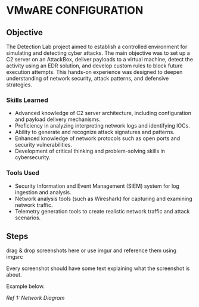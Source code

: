 # VMwARE CONFIGURATION

## Objective

The Detection Lab project aimed to establish a controlled environment for simulating and detecting cyber attacks. The main objective was to set up a C2 server on an AttackBox, deliver payloads to a virtual machine, detect the activity using an EDR solution, and develop custom rules to block future execution attempts. This hands-on experience was designed to deepen understanding of network security, attack patterns, and defensive strategies.

### Skills Learned

- Advanced knowledge of C2 server architecture, including configuration and payload delivery mechanisms.
- Proficiency in analyzing interpreting network logs and identifying IOCs.
- Ability to generate and recognize attack signatures and patterns.
- Enhanced knowledge of network protocols such as open ports and security vulnerabilities.
- Development of critical thinking and problem-solving skills in cybersecurity.

### Tools Used


- Security Information and Event Management (SIEM) system for log ingestion and analysis.
- Network analysis tools (such as Wireshark) for capturing and examining network traffic.
- Telemetry generation tools to create realistic network traffic and attack scenarios.

## Steps
drag & drop screenshots here or use imgur and reference them using imgsrc

Every screenshot should have some text explaining what the screenshot is about.

Example below.

*Ref 1: Network Diagram*
